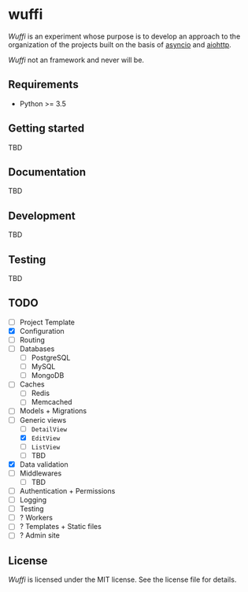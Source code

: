 # wuffi

*Wuffi* is an experiment whose purpose is to develop an approach to the organization of the projects built on the basis of [asyncio](https://docs.python.org/3.5/library/asyncio.html) and [aiohttp](http://aiohttp.readthedocs.org/).

*Wuffi* not an framework and never will be.

## Requirements

* Python >= 3.5

## Getting started

TBD

## Documentation

TBD

## Development

TBD

## Testing

TBD

## TODO

- [ ] Project Template
- [x] Configuration
- [ ] Routing
- [ ] Databases
    - [ ] PostgreSQL
    - [ ] MySQL
    - [ ] MongoDB
- [ ] Caches
    - [ ] Redis
    - [ ] Memcached
- [ ] Models + Migrations
- [ ] Generic views
    - [ ] `DetailView`
    - [x] `EditView`
    - [ ] `ListView`
    - [ ] TBD
- [x] Data validation
- [ ] Middlewares
    - [ ] TBD
- [ ] Authentication + Permissions
- [ ] Logging
- [ ] Testing
- [ ] ? Workers
- [ ] ? Templates + Static files
- [ ] ? Admin site

## License

*Wuffi* is licensed under the MIT license. See the license file for details.
